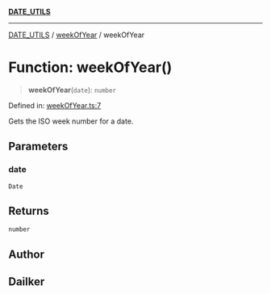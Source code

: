 [**DATE_UTILS**](../../README.md)

***

[DATE_UTILS](../../README.md) / [weekOfYear](../README.md) / weekOfYear

# Function: weekOfYear()

> **weekOfYear**(`date`): `number`

Defined in: [weekOfYear.ts:7](https://github.com/dailker/everyutil/blob/62f89e7de05dc079cf02b7e7968c7505f395a23c/src/date/weekOfYear.ts#L7)

Gets the ISO week number for a date.

## Parameters

### date

`Date`

## Returns

`number`

## Author

## Dailker

